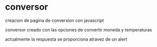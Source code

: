 # conversor
creacion de pagina de conversion con javascript

conversor creado con las opciones de convertir moneda y temperaturas

actualmente la respuesta se proporciona atravez de un alert
